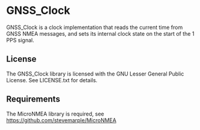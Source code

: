 GNSS_Clock
==========

GNSS_Clock is a clock implementation that reads the current time from
GNSS NMEA messages, and sets its internal clock state on the start of
the 1 PPS signal.


License
-------

The GNSS_Clock library is licensed with the GNU Lesser General Public
License. See LICENSE.txt for details.


Requirements
------------

The MicroNMEA library is required, see
https://github.com/stevemarple/MicroNMEA

